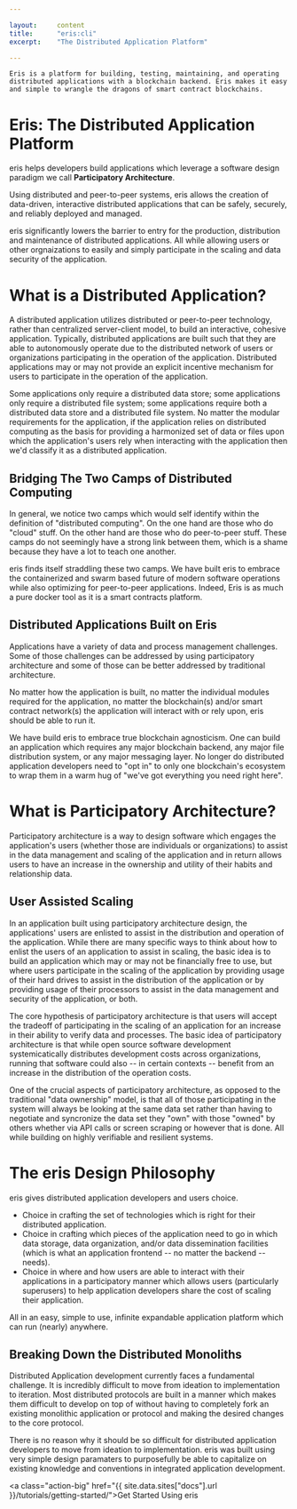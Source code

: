 ```yaml
---

layout:     content
title:      "eris:cli"
excerpt:    "The Distributed Application Platform"

---
```


```
Eris is a platform for building, testing, maintaining, and operating distributed applications with a blockchain backend. Eris makes it easy and simple to wrangle the dragons of smart contract blockchains.
```

# Eris: The Distributed Application Platform

eris helps developers build applications which leverage a software design paradigm we call **Participatory Architecture**.

Using distributed and peer-to-peer systems, eris allows the creation of data-driven, interactive distributed applications that can be safely, securely, and reliably deployed and managed.

eris significantly lowers the barrier to entry for the production, distribution and maintenance of distributed applications. All while allowing users or other orgnaizations to easily and simply participate in the scaling and data security of the application.

# What is a Distributed Application?

A distributed application utilizes distributed or peer-to-peer technology, rather than centralized server-client model, to build an interactive, cohesive application. Typically, distributed applications are built such that they are able to autonomously operate due to the distributed network of users or organizations participating in the operation of the application. Distributed applications may or may not provide an explicit incentive mechanism for users to participate in the operation of the application.

Some applications only require a distributed data store; some applications only require a distributed file system; some applications require both a distributed data store and a distributed file system. No matter the modular requirements for the application, if the application relies on distributed computing as the basis for providing a harmonized set of data or files upon which the application's users rely when interacting with the application then we'd classify it as a distributed application.

## Bridging The Two Camps of Distributed Computing

In general, we notice two camps which would self identify within the definition of "distributed computing". On the one hand are those who do "cloud" stuff. On the other hand are those who do peer-to-peer stuff. These camps do not seemingly have a strong link between them, which is a shame because they have a lot to teach one another.

eris finds itself straddling these two camps. We have built eris to embrace the containerized and swarm based future of modern software operations while also optimizing for peer-to-peer applications. Indeed, Eris is as much a pure docker tool as it is a smart contracts platform.

## Distributed Applications Built on Eris

Applications have a variety of data and process management challenges. Some of those challenges can be addressed by using participatory architecture and some of those can be better addressed by traditional architecture.

No matter how the application is built, no matter the individual modules required for the application, no matter the blockchain(s) and/or smart contract network(s) the application will interact with or rely upon, eris should be able to run it.

We have build eris to embrace true blockchain agnosticism. One can build an application which requires any major blockchain backend, any major file distribution system, or any major messaging layer. No longer do distributed application developers need to "opt in" to only one blockchain's ecosystem to wrap them in a warm hug of "we've got everything you need right here".

# What is Participatory Architecture?

Participatory architecture is a way to design software which engages the application's users (whether those are individuals or organizations) to assist in the data management and scaling of the application and in return allows users to have an increase in the ownership and utility of their habits and relationship data.

## User Assisted Scaling

In an application built using participatory architecture design, the applications' users are enlisted to assist in the distribution and operation of the application. While there are many specific ways to think about how to enlist the users of an application to assist in scaling, the basic idea is to build an application which may or may not be financially free to use, but where users participate in the scaling of the application by providing usage of their hard drives to assist in the distribution of the application or by providing usage of their processors to assist in the data management and security of the application, or both.

The core hypothesis of participatory architecture is that users will accept the tradeoff of participating in the scaling of an application for an increase in their ability to verify data and processes. The basic idea of participatory architecture is that while open source software development systemicatically distributes development costs across organizations, running that software could also -- in certain contexts -- benefit from an increase in the distribution of the operation costs.

One of the crucial aspects of participatory architecture, as opposed to the traditional "data ownership" model, is that all of those participating in the system will always be looking at the same data set rather than having to negotiate and syncronize the data set they "own" with those "owned" by others whether via API calls or screen scraping or however that is done. All while building on highly verifiable and resilient systems.

# The eris Design Philosophy

eris gives distributed application developers and users choice.

* Choice in crafting the set of technologies which is right for their distributed application.
* Choice in crafting which pieces of the application need to go in which data storage, data organization, and/or data dissemination facilities (which is what an application frontend -- no matter the backend -- needs).
* Choice in where and how users are able to interact with their applications in a participatory manner which allows users (particularly superusers) to help application developers share the cost of scaling their application.

All in an easy, simple to use, infinite expandable application platform which can run (nearly) anywhere.

## Breaking Down the Distributed Monoliths

Distributed Application development currently faces a fundamental challenge. It is incredibly difficult to move from ideation to implementation to iteration. Most distributed protocols are built in a manner which makes them difficult to develop on top of without having to completely fork an existing monolithic application or protocol and making the desired changes to the core protocol.

There is no reason why it should be so difficult for distributed application developers to move from ideation to implementation. eris was built using very simple design paramaters to purposefully be able to capitalize on existing knowledge and conventions in integrated application development.

<a class="action-big" href="{{ site.data.sites["docs"].url }}/tutorials/getting-started/">Get Started Using eris</a>

